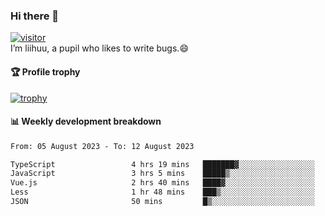 ### Hi there 👋
[![visitor](https://visitor-badge.glitch.me/badge?page_id=liihuu&right_color=blue)](https://github.com/liihuu)<br>
I’m liihuu, a pupil who likes to write bugs.😄


#### 🏆 Profile trophy
[![trophy](https://github-profile-trophy.vercel.app?username=liihuu&margin-w=16&margin-h=16&rank=-C,-B)](https://github.com/liihuu)


#### 📊 Weekly development breakdown
<!--START_SECTION:waka-->

```txt
From: 05 August 2023 - To: 12 August 2023

TypeScript                 4 hrs 19 mins   ███████▓░░░░░░░░░░░░░░░░░   30.43 %
JavaScript                 3 hrs 5 mins    █████▒░░░░░░░░░░░░░░░░░░░   21.81 %
Vue.js                     2 hrs 40 mins   ████▓░░░░░░░░░░░░░░░░░░░░   18.81 %
Less                       1 hr 48 mins    ███▒░░░░░░░░░░░░░░░░░░░░░   12.67 %
JSON                       50 mins         █▒░░░░░░░░░░░░░░░░░░░░░░░   05.93 %
```

<!--END_SECTION:waka-->

<!--
**liihuu/liihuu** is a ✨ _special_ ✨ repository because its `README.md` (this file) appears on your GitHub profile.

Here are some ideas to get you started:

- 🔭 I’m currently working on ...
- 🌱 I’m currently learning ...
- 👯 I’m looking to collaborate on ...
- 🤔 I’m looking for help with ...
- 💬 Ask me about ...
- 📫 How to reach me: ...
- 😄 Pronouns: ...
- ⚡ Fun fact: ...
-->
